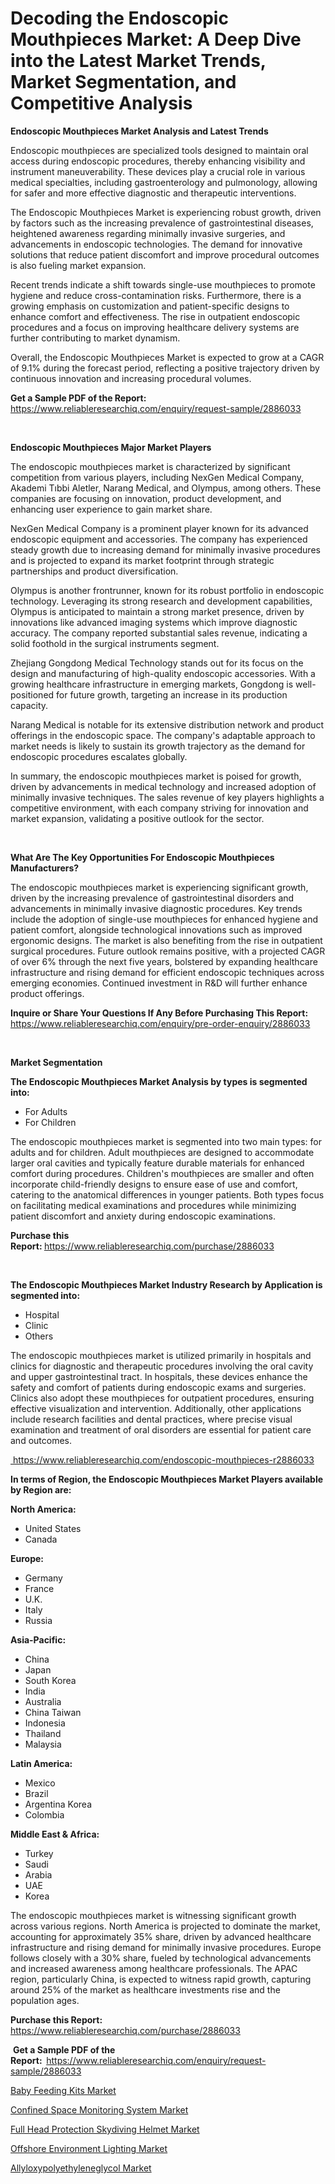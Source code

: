 <p><h1>Decoding the Endoscopic Mouthpieces Market: A Deep Dive into the Latest Market Trends, Market Segmentation, and Competitive Analysis</h1></p><p><strong>Endoscopic Mouthpieces Market Analysis and Latest Trends</strong></p>
<p><p>Endoscopic mouthpieces are specialized tools designed to maintain oral access during endoscopic procedures, thereby enhancing visibility and instrument maneuverability. These devices play a crucial role in various medical specialties, including gastroenterology and pulmonology, allowing for safer and more effective diagnostic and therapeutic interventions.</p><p>The Endoscopic Mouthpieces Market is experiencing robust growth, driven by factors such as the increasing prevalence of gastrointestinal diseases, heightened awareness regarding minimally invasive surgeries, and advancements in endoscopic technologies. The demand for innovative solutions that reduce patient discomfort and improve procedural outcomes is also fueling market expansion.</p><p>Recent trends indicate a shift towards single-use mouthpieces to promote hygiene and reduce cross-contamination risks. Furthermore, there is a growing emphasis on customization and patient-specific designs to enhance comfort and effectiveness. The rise in outpatient endoscopic procedures and a focus on improving healthcare delivery systems are further contributing to market dynamism. </p><p>Overall, the Endoscopic Mouthpieces Market is expected to grow at a CAGR of 9.1% during the forecast period, reflecting a positive trajectory driven by continuous innovation and increasing procedural volumes.</p></p>
<p><strong>Get a Sample PDF of the Report:&nbsp;</strong> <a href="https://www.reliableresearchiq.com/enquiry/request-sample/2886033?utm_campaign=973&utm_medium=2&utm_source=Github&utm_content=ia&utm_term=13032025&utm_id=endoscopic-mouthpieces">https://www.reliableresearchiq.com/enquiry/request-sample/2886033</a></p>
<p>&nbsp;</p>
<p><strong>Endoscopic Mouthpieces Major Market Players</strong></p>
<p><p>The endoscopic mouthpieces market is characterized by significant competition from various players, including NexGen Medical Company, Akademi Tıbbi Aletler, Narang Medical, and Olympus, among others. These companies are focusing on innovation, product development, and enhancing user experience to gain market share.</p><p>NexGen Medical Company is a prominent player known for its advanced endoscopic equipment and accessories. The company has experienced steady growth due to increasing demand for minimally invasive procedures and is projected to expand its market footprint through strategic partnerships and product diversification.</p><p>Olympus is another frontrunner, known for its robust portfolio in endoscopic technology. Leveraging its strong research and development capabilities, Olympus is anticipated to maintain a strong market presence, driven by innovations like advanced imaging systems which improve diagnostic accuracy. The company reported substantial sales revenue, indicating a solid foothold in the surgical instruments segment.</p><p>Zhejiang Gongdong Medical Technology stands out for its focus on the design and manufacturing of high-quality endoscopic accessories. With a growing healthcare infrastructure in emerging markets, Gongdong is well-positioned for future growth, targeting an increase in its production capacity.</p><p>Narang Medical is notable for its extensive distribution network and product offerings in the endoscopic space. The company's adaptable approach to market needs is likely to sustain its growth trajectory as the demand for endoscopic procedures escalates globally.</p><p>In summary, the endoscopic mouthpieces market is poised for growth, driven by advancements in medical technology and increased adoption of minimally invasive techniques. The sales revenue of key players highlights a competitive environment, with each company striving for innovation and market expansion, validating a positive outlook for the sector.</p></p>
<p>&nbsp;</p>
<p><strong>What Are The Key Opportunities For Endoscopic Mouthpieces Manufacturers?</strong></p>
<p><p>The endoscopic mouthpieces market is experiencing significant growth, driven by the increasing prevalence of gastrointestinal disorders and advancements in minimally invasive diagnostic procedures. Key trends include the adoption of single-use mouthpieces for enhanced hygiene and patient comfort, alongside technological innovations such as improved ergonomic designs. The market is also benefiting from the rise in outpatient surgical procedures. Future outlook remains positive, with a projected CAGR of over 6% through the next five years, bolstered by expanding healthcare infrastructure and rising demand for efficient endoscopic techniques across emerging economies. Continued investment in R&D will further enhance product offerings.</p></p>
<p><strong>Inquire or Share Your Questions If Any Before Purchasing This Report:</strong> <a href="https://www.reliableresearchiq.com/enquiry/pre-order-enquiry/2886033?utm_campaign=973&utm_medium=2&utm_source=Github&utm_content=ia&utm_term=13032025&utm_id=endoscopic-mouthpieces">https://www.reliableresearchiq.com/enquiry/pre-order-enquiry/2886033</a></p>
<p>&nbsp;</p>
<p><strong>Market Segmentation</strong></p>
<p><strong>The Endoscopic Mouthpieces Market Analysis by types is segmented into:</strong></p>
<p><ul><li> For Adults</li><li>For Children </li></ul></p>
<p><p>The endoscopic mouthpieces market is segmented into two main types: for adults and for children. Adult mouthpieces are designed to accommodate larger oral cavities and typically feature durable materials for enhanced comfort during procedures. Children's mouthpieces are smaller and often incorporate child-friendly designs to ensure ease of use and comfort, catering to the anatomical differences in younger patients. Both types focus on facilitating medical examinations and procedures while minimizing patient discomfort and anxiety during endoscopic examinations.</p></p>
<p><strong>Purchase this Report:&nbsp;</strong><a href="https://www.reliableresearchiq.com/purchase/2886033?utm_campaign=973&utm_medium=2&utm_source=Github&utm_content=ia&utm_term=13032025&utm_id=endoscopic-mouthpieces">https://www.reliableresearchiq.com/purchase/2886033</a></p>
<p>&nbsp;</p>
<p><strong>The Endoscopic Mouthpieces Market Industry Research by Application is segmented into:</strong></p>
<p><ul><li> Hospital</li><li>Clinic</li><li>Others </li></ul></p>
<p><p>The endoscopic mouthpieces market is utilized primarily in hospitals and clinics for diagnostic and therapeutic procedures involving the oral cavity and upper gastrointestinal tract. In hospitals, these devices enhance the safety and comfort of patients during endoscopic exams and surgeries. Clinics also adopt these mouthpieces for outpatient procedures, ensuring effective visualization and intervention. Additionally, other applications include research facilities and dental practices, where precise visual examination and treatment of oral disorders are essential for patient care and outcomes.</p></p>
<p><a href="https://www.reliableresearchiq.com/endoscopic-mouthpieces-r2886033?utm_campaign=973&utm_medium=2&utm_source=Github&utm_content=ia&utm_term=13032025&utm_id=endoscopic-mouthpieces">&nbsp;https://www.reliableresearchiq.com/endoscopic-mouthpieces-r2886033</a></p>
<p><strong>In terms of Region, the Endoscopic Mouthpieces Market Players available by Region are:</strong></p>
<p>
    <p> <strong> North America: </strong>
        <ul>
            <li>United States</li>
            <li>Canada</li>
        </ul>
        </p> 
    <p> <strong> Europe: </strong>
        <ul>
            <li>Germany</li>
            <li>France</li>
            <li>U.K.</li>
            <li>Italy</li>
            <li>Russia</li>
        </ul>
        </p> 
    <p> <strong> Asia-Pacific: </strong>
        <ul>
            <li>China</li>
            <li>Japan</li>
            <li>South Korea</li>
            <li>India</li>
            <li>Australia</li>
            <li>China Taiwan</li>
            <li>Indonesia</li>
            <li>Thailand</li>
            <li>Malaysia</li>
        </ul>
        </p> 
    <p> <strong> Latin America: </strong>
        <ul>
            <li>Mexico</li>
            <li>Brazil</li>
            <li>Argentina Korea</li>
            <li>Colombia</li>
        </ul>
        </p> 
    <p> <strong> Middle East & Africa: </strong>
        <ul>
            <li>Turkey</li>
            <li>Saudi</li>
            <li>Arabia</li>
            <li>UAE</li>
            <li>Korea</li>
        </ul>
    </p>
    </p>
<p><p>The endoscopic mouthpieces market is witnessing significant growth across various regions. North America is projected to dominate the market, accounting for approximately 35% share, driven by advanced healthcare infrastructure and rising demand for minimally invasive procedures. Europe follows closely with a 30% share, fueled by technological advancements and increased awareness among healthcare professionals. The APAC region, particularly China, is expected to witness rapid growth, capturing around 25% of the market as healthcare investments rise and the population ages.</p></p>
<p><strong>Purchase this Report: </strong><a href="https://www.reliableresearchiq.com/purchase/2886033?utm_campaign=973&utm_medium=2&utm_source=Github&utm_content=ia&utm_term=13032025&utm_id=endoscopic-mouthpieces">https://www.reliableresearchiq.com/purchase/2886033</a></p>
<p>&nbsp;<strong>Get a Sample PDF of the Report:&nbsp;&nbsp;</strong><a href="https://www.reliableresearchiq.com/enquiry/request-sample/2886033?utm_campaign=973&utm_medium=2&utm_source=Github&utm_content=ia&utm_term=13032025&utm_id=endoscopic-mouthpieces">https://www.reliableresearchiq.com/enquiry/request-sample/2886033</a></p>
<p><strong></strong></p>
<p><p><a href="https://github.com/tentandyik/Market-Research-Report-List-1/blob/main/baby-feeding-kits-market.md?utm_campaign=973&utm_medium=2&utm_source=Github&utm_content=ia&utm_term=13032025&utm_id=endoscopic-mouthpieces">Baby Feeding Kits Market</a></p><p><a href="https://github.com/klenaestien23/Market-Research-Report-List-1/blob/main/confined-space-monitoring-system-market.md?utm_campaign=973&utm_medium=2&utm_source=Github&utm_content=ia&utm_term=13032025&utm_id=endoscopic-mouthpieces">Confined Space Monitoring System Market</a></p><p><a href="https://github.com/ishikodehira/Market-Research-Report-List-1/blob/main/full-head-protection-skydiving-helmet-market.md?utm_campaign=973&utm_medium=2&utm_source=Github&utm_content=ia&utm_term=13032025&utm_id=endoscopic-mouthpieces">Full Head Protection Skydiving Helmet Market</a></p><p><a href="https://github.com/tahjaylestro/Market-Research-Report-List-1/blob/main/offshore-environment-lighting-market.md?utm_campaign=973&utm_medium=2&utm_source=Github&utm_content=ia&utm_term=13032025&utm_id=endoscopic-mouthpieces">Offshore Environment Lighting Market</a></p><p><a href="https://github.com/mismannely/Market-Research-Report-List-1/blob/main/allyloxypolyethyleneglycol-market.md?utm_campaign=973&utm_medium=2&utm_source=Github&utm_content=ia&utm_term=13032025&utm_id=endoscopic-mouthpieces">Allyloxypolyethyleneglycol Market</a></p></p>
